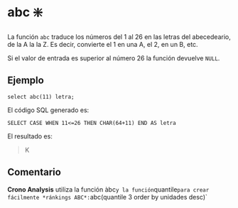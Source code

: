 ﻿---
SidebarGroup: "Funciones de texto"
Autogenerated: true
---

# abc ❇️

La función `abc` traduce los números del 1 al 26 en las letras del abecedeario, de la A la la Z. Es decir, convierte el 1 en una A, el 2, en un B, etc.

Si el valor de entrada es superior al número 26 la función devuelve `NULL`.

## Ejemplo

```
select abc(11) letra;
```

El código SQL generado es:

```
SELECT CASE WHEN 11<=26 THEN CHAR(64+11) END AS letra
```

El resultado es:

> K

## Comentario

**Crono Analysis** utiliza la función àbc` y la función `quantile` para crear fácilmente *ránkings ABC*: `abc(quantile 3 order by unidades desc)`




